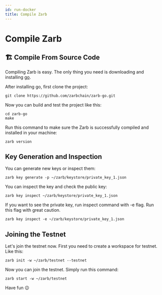 ```yaml
---
id: run-docker
title: Compile Zarb
---
```


# Compile Zarb

## 🏗️ Compile From Source Code

Compiling Zarb is easy. The only thing you need is downloading and installing
[go](https://golang.org/doc/install).

After installing go, first clone the project:

```
git clone https://github.com/zarbchain/zarb-go.git
```

Now you can build and test the project like this:

```
cd zarb-go
make
```

Run this command to make sure the Zarb is successfully compiled and installed in your machine:

```
zarb version
```

## Key Generation and Inspection

You can generate new keys or inspect them:

```
zarb key generate -p ~/zarb/keystore/private_key_1.json
```

You can inspect the key and check the public key:

```
zarb key inspect ~/zarb/keystore/private_key_1.json
```

If you want to see the private key, run inspect command with -e flag. Run this flag with great caution.

```
zarb key inspect -e ~/zarb/keystore/private_key_1.json
```

## Joining the Testnet

Let's join the testnet now. First you need to create a workspace for testnet. Like this:

```
zarb init -w ~/zarb/testnet --testnet
```

Now you can join the testnet. Simply run this command:

```
zarb start -w ~/zarb/testnet
```

Have fun 😉
